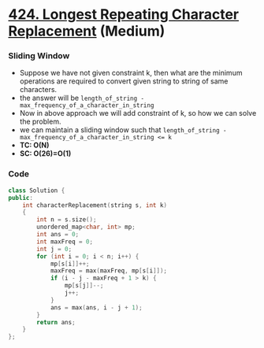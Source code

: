 # [424. Longest Repeating Character Replacement](https://leetcode.com/problems/longest-repeating-character-replacement/) (Medium)

### Sliding Window

-   Suppose we have not given constraint k, then what are the minimum operations are required to convert given string to string of same characters.
-   the answer will be `length_of_string - max_frequency_of_a_character_in_string`
-   Now in above approach we will add constraint of k, so how we can solve the problem.
-   we can maintain a sliding window such that
    `length_of_string - max_frequency_of_a_character_in_string <= k`
-   **TC: O(N)**
-   **SC: O(26)=O(1)**

### Code

```cpp
class Solution {
public:
    int characterReplacement(string s, int k)
    {
        int n = s.size();
        unordered_map<char, int> mp;
        int ans = 0;
        int maxFreq = 0;
        int j = 0;
        for (int i = 0; i < n; i++) {
            mp[s[i]]++;
            maxFreq = max(maxFreq, mp[s[i]]);
            if (i - j - maxFreq + 1 > k) {
                mp[s[j]]--;
                j++;
            }
            ans = max(ans, i - j + 1);
        }
        return ans;
    }
};
```
